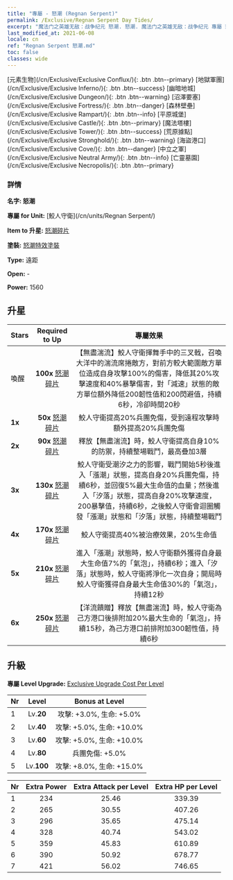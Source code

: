 ```yaml
---
title: "專屬 - 怒潮 (Regnan Serpent)"
permalink: /Exclusive/Regnan Serpent Day Tides/
excerpt: "魔法门之英雄无敌：战争纪元 怒潮. 怒潮. 魔法门之英雄无敌：战争纪元 專屬 怒潮. 鮫人守衛 專屬."
last_modified_at: 2021-06-08
locale: cn
ref: "Regnan Serpent 怒潮.md"
toc: false
classes: wide
---
```

 [元素生物](/cn/Exclusive/Exclusive Conflux/){: .btn .btn--primary} [地獄軍團](/cn/Exclusive/Exclusive Inferno/){: .btn .btn--success} [幽暗地城](/cn/Exclusive/Exclusive Dungeon/){: .btn .btn--warning} [沼澤要塞](/cn/Exclusive/Exclusive Fortress/){: .btn .btn--danger} [森林壁壘](/cn/Exclusive/Exclusive Rampart/){: .btn .btn--info} [平原城堡](/cn/Exclusive/Exclusive Castle/){: .btn .btn--primary} [魔法塔樓](/cn/Exclusive/Exclusive Tower/){: .btn .btn--success} [荒原據點](/cn/Exclusive/Exclusive Stronghold/){: .btn .btn--warning} [海盜港口](/cn/Exclusive/Exclusive Cove/){: .btn .btn--danger} [中立之軍](/cn/Exclusive/Exclusive Neutral Army/){: .btn .btn--info} [亡靈墓園](/cn/Exclusive/Exclusive Necropolis/){: .btn .btn--primary} 

### 詳情
 **名字: 怒潮** 

 **專屬 for Unit:** [鮫人守衛](/cn/units/Regnan Serpent/) 

 **Item to 升星:** [怒潮碎片](/cn/Items/con_1003/)

 **塗裝:** [怒潮特效塗裝](/cn/Items/con_671/)

 **Type:** 遠距

 **Open:** -

 **Power:** 1560

## 升星

  |     Stars    |  Required to Up | 專屬效果 |
  |:-------------|:---------------:|:---------------:|
  |  喚醒  | **100x** [怒潮碎片](/cn/Items/con_1003/) | 【無盡湍流】鮫人守衛揮舞手中的三叉戟，召喚大洋中的湍流席捲敵方，對前方較大範圍敵方單位造成自身攻擊100%的傷害，降低其20%攻擊速度和40%暴擊傷害，對「減速」狀態的敵方單位額外降低200韌性值和200閃避值，持續6秒，冷卻時間20秒 |
  | **1x** <i class="fas fa-star"/> | **50x** [怒潮碎片](/cn/Items/con_1003/) | 鮫人守衛提高20%兵團免傷，受到遠程攻擊時額外提高20%兵團免傷 |
  | **2x** <i class="fas fa-star"/> | **90x** [怒潮碎片](/cn/Items/con_1003/) | 釋放【無盡湍流】時，鮫人守衛提高自身10%的防禦，持續整場戰鬥，最高疊加3層 |
  | **3x** <i class="fas fa-star"/> | **130x** [怒潮碎片](/cn/Items/con_1003/) | 鮫人守衛受潮汐之力的影響，戰鬥開始5秒後進入「漲潮」狀態，提高自身20%兵團免傷，持續6秒，並回復5%最大生命值的血量；然後進入「汐落」狀態，提高自身20%攻擊速度，200暴擊值，持續6秒，之後鮫人守衛會迴圈觸發「漲潮」狀態和「汐落」狀態，持續整場戰鬥 |
  | **4x** <i class="fas fa-star"/> | **170x** [怒潮碎片](/cn/Items/con_1003/) | 鮫人守衛提高40%被治療效果，20%生命值 |
  | **5x** <i class="fas fa-star"/> | **210x** [怒潮碎片](/cn/Items/con_1003/) | 進入「漲潮」狀態時，鮫人守衛額外獲得自身最大生命值7%的「氣泡」，持續6秒；進入「汐落」狀態時，鮫人守衛將淨化一次自身；開局時鮫人守衛獲得自身最大生命值30%的「氣泡」，持續12秒 |
  | **6x** <i class="fas fa-star"/> | **250x** [怒潮碎片](/cn/Items/con_1003/) | 【洋流饋贈】釋放【無盡湍流】時，鮫人守衛為己方港口後排附加20%最大生命的「氣泡」，持續15秒，為己方港口前排附加300韌性值，持續6秒 |


## 升級
 **專屬 Level Upgrade:** [Exclusive Upgrade Cost Per Level](/Exclusive/ExclusiveUpgradeCostPerLevel/)

  |  Nr  |   Level  | Bonus at Level |
  |:-----|:--------:|:--------------:|
  | 1 | Lv.**20** | 攻擊: +3.0%, 生命: +5.0% |
  | 2 | Lv.**40** | 攻擊: +5.0%, 生命: +10.0% |
  | 3 | Lv.**60** | 攻擊: +5.0%, 生命: +10.0% |
  | 4 | Lv.**80** | 兵團免傷: +5.0% |
  | 5 | Lv.**100** | 攻擊: +8.0%, 生命: +15.0% |


  |  Nr  |  Extra Power | Extra Attack per Level | Extra HP per Level |
  |:-----|:--------:|:--------:|:--------:|
  | 1 | 234 | 25.46 | 339.39 |
  | 2 | 265 | 30.55 | 407.26 |
  | 3 | 296 | 35.65 | 475.14 |
  | 4 | 328 | 40.74 | 543.02 |
  | 5 | 359 | 45.83 | 610.89 |
  | 6 | 390 | 50.92 | 678.77 |
  | 7 | 421 | 56.02 | 746.65 |


